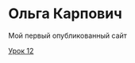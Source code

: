 

# Ольга Карпович
Мой первый опубликованный сайт

[Урок 12](https://richterianna.github.io/lesson_12_1/ "Моя готовая домашка")
